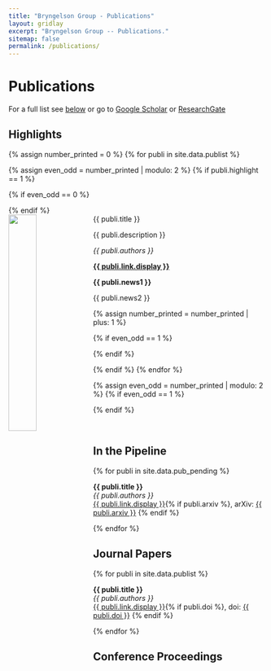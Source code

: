 ```yaml
---
title: "Bryngelson Group - Publications"
layout: gridlay
excerpt: "Bryngelson Group -- Publications."
sitemap: false
permalink: /publications/
---
```



# Publications

For a full list see [below](#in-the-pipeline) or go to [Google Scholar](https://scholar.google.com/citations?user=dM-nHdMAAAAJ&hl=en) or [ResearchGate](https://www.researchgate.net/profile/Spencer_Bryngelson)

## Highlights

{% assign number_printed = 0 %}
{% for publi in site.data.publist %}

{% assign even_odd = number_printed | modulo: 2 %}
{% if publi.highlight == 1 %}

{% if even_odd == 0 %}
<div class="row">
{% endif %}

<div class="col-sm-6 clearfix">
 <div class="well">
  <pubtit>{{ publi.title }}</pubtit>
  <img src="{{ site.url }}{{ site.baseurl }}/images/pubpic/{{ publi.image }}" class="img-responsive" width="33%" style="float: left" />
  <p>{{ publi.description }}</p>
  <p><em>{{ publi.authors }}</em></p>
  <p><strong><a href="{{ site.url }}{{ site.baseurl }}/papers/{{ publi.link.url }}">{{ publi.link.display }}</a></strong></p>
  <p class="text-danger"><strong> {{ publi.news1 }}</strong></p>
  <p> {{ publi.news2 }}</p>
 </div>
</div>

{% assign number_printed = number_printed | plus: 1 %}

{% if even_odd == 1 %}
</div>
{% endif %}

{% endif %}
{% endfor %}

{% assign even_odd = number_printed | modulo: 2 %}
{% if even_odd == 1 %}
</div>
{% endif %}

<p> &nbsp; </p>

## In the Pipeline

{% for publi in site.data.pub_pending %}

  <strong> {{ publi.title }}</strong> <br />
  <em>{{ publi.authors }} </em><br />
  <a href="{{ site.url }}{{ site.baseurl }}/papers/{{ publi.link.url }}" target="_blank">{{ publi.link.display }}</a>{% if publi.arxiv %}, arXiv: <a href="https://arxiv.org/abs/{{ publi.arxiv }}" target="_blank">{{ publi.arxiv }}</a> {% endif %}

{% endfor %}

## Journal Papers

{% for publi in site.data.publist %}

  <strong> {{ publi.title }}</strong> <br />
  <em>{{ publi.authors }} </em><br />
  <a href="{{ site.url }}{{ site.baseurl }}/papers/{{ publi.link.url }}" target="_blank">{{ publi.link.display }}</a>{% if publi.doi %}, doi: <a href="http://dx.doi.org/{{ publi.doi }}" target="_blank">{{ publi.doi }}</a> {% endif %}

{% endfor %}

## Conference Proceedings




